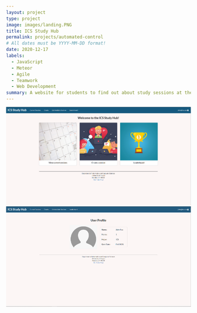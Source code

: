 ```yaml
---
layout: project
type: project
image: images/landing.PNG
title: ICS Study Hub
permalink: projects/automated-control
# All dates must be YYYY-MM-DD format!
date: 2020-12-17
labels:
  - JavaScript
  - Meteor
  - Agile
  - Teamwork
  - Web Development
summary: A website for students to find out about study sessions at the ICSpace.
---
```



<img class="ui large left rounded image" src="/images/landing.PNG">

<img class="ui large left rounded image" src="/images/user-profile.PNG">

